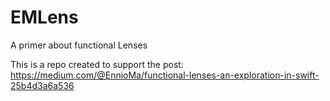 # EMLens
A primer about functional Lenses

This is a repo created to support the post: https://medium.com/@EnnioMa/functional-lenses-an-exploration-in-swift-25b4d3a6a536
